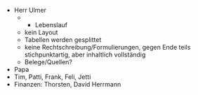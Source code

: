 - Herr Ulmer
  - + Lebenslauf
  - kein Layout
  - Tabellen werden gesplittet
  - keine Rechtschreibung/Formulierungen, gegen Ende teils stichpunktartig, aber inhaltlich vollständig
  - Belege/Quellen?
- Papa
- Tim, Patti, Frank, Feli, Jetti
- Finanzen: Thorsten, David Herrmann
